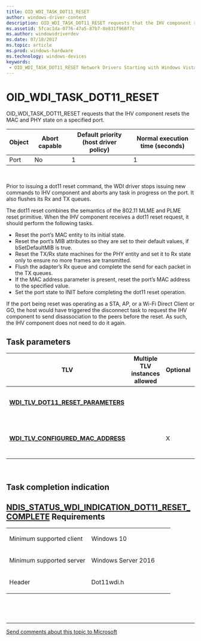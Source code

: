 ```yaml
---
title: OID_WDI_TASK_DOT11_RESET
author: windows-driver-content
description: OID_WDI_TASK_DOT11_RESET requests that the IHV component resets the MAC and PHY state on a specified port.
ms.assetid: 5fcac1da-0776-47a5-87b7-8e831f968f7c
ms.author: windowsdriverdev 
ms.date: 07/18/2017 
ms.topic: article 
ms.prod: windows-hardware 
ms.technology: windows-devices 
keywords:
 - OID_WDI_TASK_DOT11_RESET Network Drivers Starting with Windows Vista
---
```


# OID\_WDI\_TASK\_DOT11\_RESET


OID\_WDI\_TASK\_DOT11\_RESET requests that the IHV component resets the MAC and PHY state on a specified port.

| Object | Abort capable | Default priority (host driver policy) | Normal execution time (seconds) |
|--------|---------------|---------------------------------------|---------------------------------|
| Port   | No            | 1                                     | 1                               |

 

Prior to issuing a dot11 reset command, the WDI driver stops issuing new commands to IHV component and aborts any task in progress on the port. It also flushes its Rx and TX queues.

The dot11 reset combines the semantics of the 802.11 MLME and PLME reset primitive. When the IHV component receives a dot11 reset request, it should perform the following tasks.

-   Reset the port’s MAC entity to its initial state.
-   Reset the port’s MIB attributes so they are set to their default values, if bSetDefaultMIB is true.
-   Reset the TX/Rx state machines for the PHY entity and set it to Rx state only to ensure no more frames are transmitted.
-   Flush the adapter’s Rx queue and complete the send for each packet in the TX queues.
-   If the MAC address parameter is present, reset the port’s MAC address to the specified value.
-   Set the port state to INIT before completing the dot11 reset operation.

If the port being reset was operating as a STA, AP, or a Wi-Fi Direct Client or GO, the host would have triggered the disconnect task to request the IHV component to send disassociation to the peers before the reset. As such, the IHV component does not need to do it again.

## Task parameters


| TLV                                                                               | Multiple TLV instances allowed | Optional | Description                                       |
|-----------------------------------------------------------------------------------|--------------------------------|----------|---------------------------------------------------|
| [**WDI\_TLV\_DOT11\_RESET\_PARAMETERS**](https://msdn.microsoft.com/library/windows/hardware/dn926302) |                                |          | Parameters for the dot11 reset.                   |
| [**WDI\_TLV\_CONFIGURED\_MAC\_ADDRESS**](https://msdn.microsoft.com/library/windows/hardware/dn926257) |                                | X        | The MAC address that should be used for the port. |

 

## Task completion indication


[NDIS\_STATUS\_WDI\_INDICATION\_DOT11\_RESET\_COMPLETE](ndis-status-wdi-indication-dot11-reset-complete.md)
Requirements
------------

<table>
<colgroup>
<col width="50%" />
<col width="50%" />
</colgroup>
<tbody>
<tr class="odd">
<td><p>Minimum supported client</p></td>
<td><p>Windows 10</p></td>
</tr>
<tr class="even">
<td><p>Minimum supported server</p></td>
<td><p>Windows Server 2016</p></td>
</tr>
<tr class="odd">
<td><p>Header</p></td>
<td>Dot11wdi.h</td>
</tr>
</tbody>
</table>

 

 


--------------------
[Send comments about this topic to Microsoft](mailto:wsddocfb@microsoft.com?subject=Documentation%20feedback%20%5Bnetvista\netvista%5D:%20OID_WDI_TASK_DOT11_RESET%20%20RELEASE:%20%286/30/2017%29&body=%0A%0APRIVACY%20STATEMENT%0A%0AWe%20use%20your%20feedback%20to%20improve%20the%20documentation.%20We%20don't%20use%20your%20email%20address%20for%20any%20other%20purpose,%20and%20we'll%20remove%20your%20email%20address%20from%20our%20system%20after%20the%20issue%20that%20you're%20reporting%20is%20fixed.%20While%20we're%20working%20to%20fix%20this%20issue,%20we%20might%20send%20you%20an%20email%20message%20to%20ask%20for%20more%20info.%20Later,%20we%20might%20also%20send%20you%20an%20email%20message%20to%20let%20you%20know%20that%20we've%20addressed%20your%20feedback.%0A%0AFor%20more%20info%20about%20Microsoft's%20privacy%20policy,%20see%20http://privacy.microsoft.com/default.aspx. "Send comments about this topic to Microsoft")


